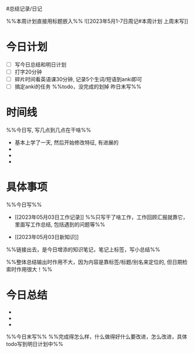 #总结记录/日记 

%%本周计划直接用标题嵌入%%
![[2023年5月1-7日周记#本周计划 上周末写]]

# 今日计划
- [ ] 写今日总结和明日计划
- [ ] 打字20分钟
- [ ] 碎片时间看英语课30分钟, 记录5个生词/短语到anki即可
- [ ] 搞定anki的任务
%%todo，没完成的划掉 
昨日末写%%

# 时间线 
%%今日写, 写几点到几点在干啥%%
- 基本上学了一天, 然后开始修改特征, 有进展的
- 
- 
- 

# 具体事项 
%%今日写%%
- [[2023年05月03日工作记录]]
%%只写干了啥工作，工作回顾汇报就靠它，里面写工作总结, 包括遇到的问题等%%

- [[2023年05月03日新知识]]

%%链接出去，是今日增添的知识笔记，笔记上标签，写小总结%%

%%整体总结输出时作用不大，因为内容是靠标签/标题/别名来定位的, 但日期检索时作用很大！%%

# 今日总结
- 
- 
- 


%%今日末写%%
%%完成得怎么样，什么做得好什么要改进，怎么改进，具体todo写到明日计划中%%